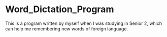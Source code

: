 # Word_Dictation_Program
This is a program written by myself when I was studying in Senior 2, which can help me remembering new words of foreign language.
